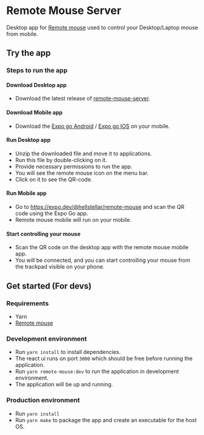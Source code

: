# Remote Mouse Server
Desktop app for [Remote mouse](https://github.com/Hellstellar/remote-mouse) used to control your Desktop/Laptop mouse from mobile.


## Try the app
### Steps to run the app

#### Download Desktop app
- Download the latest release of [remote-mouse-server](https://github.com/Hellstellar/remote-mouse-server/releases/download/v0.5.0-alpha/Remote.Mouse-darwin-x64-0.5.0.zip).
#### Download Mobile app
- Download the [Expo go Android](https://play.google.com/store/apps/details?id=host.exp.exponent&hl=en_IN&gl=US) /
  [Expo go IOS](https://apps.apple.com/us/app/expo-go/id982107779) on your mobile.
#### Run Desktop app
- Unzip the downloaded file and move it to applications.
- Run this file by double-clicking on it.
- Provide necessary permissions to run the app.
- You will see the remote mouse icon on the menu bar.
- Click on it to see the QR-code.
#### Run Mobile app
- Go to https://expo.dev/@hellstellar/remote-mouse and scan the QR code using the Expo Go app.
- Remote mouse mobile will run on your mobile.
#### Start controlling your mouse
- Scan the QR code on the desktop app with the remote mouse mobile app.
- You will be connected, and you can start controlling your mouse from the trackpad visible on your phone.

## Get started (For devs)
### Requirements
- Yarn
- [Remote mouse](https://github.com/Hellstellar/remote-mouse)
### Development environment
- Run `yarn install` to install dependencies.
- The react ui runs on port `3000` which should be free before running the application.
- Run `yarn remote-mouse:dev` to run the application in development environment.
- The application will be up and running.

### Production environment
- Run `yarn install`
- Run `yarn make` to package the app and create an executable for the host OS.

